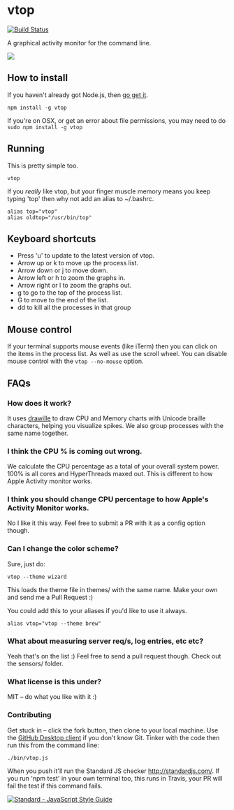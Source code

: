 vtop
=========

[![Build Status](https://travis-ci.org/MrRio/vtop.svg?branch=master)](https://travis-ci.org/MrRio/vtop)

A graphical activity monitor for the command line.

![](https://raw.githubusercontent.com/MrRio/vtop/master/docs/example.gif)

How to install
---

If you haven't already got Node.js, then [go get it](http://nodejs.org/).

```
npm install -g vtop
```

If you're on OSX, or get an error about file permissions, you may need to do ```sudo npm install -g vtop```

Running
---

This is pretty simple too.

```
vtop
```

If you *really* like vtop, but your finger muscle memory means you keep typing 'top' then why not add an alias to ~/.bashrc.

```
alias top="vtop"
alias oldtop="/usr/bin/top"
```

Keyboard shortcuts
---

* Press 'u' to update to the latest version of vtop.
* Arrow up or k to move up the process list.
* Arrow down or j to move down.
* Arrow left or h to zoom the graphs in.
* Arrow right or l to zoom the graphs out.
* g to go to the top of the process list.
* G to move to the end of the list.
* dd to kill all the processes in that group

Mouse control
---

If your terminal supports mouse events (like iTerm) then
you can click on the items in the process list. As well as
use the scroll wheel. You can disable mouse control with
the `vtop --no-mouse` option.

FAQs
----

### How does it work?

It uses [drawille](https://github.com/madbence/node-drawille) to draw CPU and Memory charts with Unicode braille characters, helping you visualize spikes. We also group processes with the same name together.

### I think the CPU % is coming out wrong.

We calculate the CPU percentage as a total of your overall system power. 100% is all cores and HyperThreads maxed out. This is different to how Apple Activity monitor works.

### I think you should change CPU percentage to how Apple's Activity Monitor works.

No I like it this way. Feel free to submit a PR with it as a config option though.

### Can I change the color scheme?

Sure, just do:

```
vtop --theme wizard
```

This loads the theme file in themes/ with the same name. Make your own and send me a Pull Request :)

You could add this to your aliases if you'd like to use it always.

```
alias vtop="vtop --theme brew"
```

### What about measuring server req/s, log entries, etc etc?

Yeah that's on the list :) Feel free to send a pull request though. Check out the sensors/ folder.

### What license is this under?

MIT – do what you like with it :)

### Contributing 

Get stuck in – click the fork button, then clone to your local machine. Use the [GitHub Desktop client](https://desktop.github.com/) if you don't know Git. Tinker with the code then run this from the command line:

```
./bin/vtop.js
```

When you push it'll run the Standard JS checker http://standardjs.com/. If you run 'npm test' in your own terminal too, this runs in Travis, your PR will fail the test if this command fails.

[![Standard - JavaScript Style Guide](https://cdn.rawgit.com/feross/standard/master/badge.svg)](https://github.com/feross/standard)


